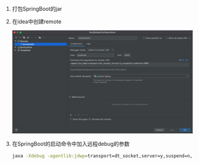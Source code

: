 1. 打包SpringBoot的jar

2. 在idea中创建remote

   ![image-20220710231016598](远程调试SpringBoot.assets/image-20220710231016598.png)

3. 在SpringBoot的启动命令中加入远程debug的参数

   ```sh
   java -Xdebug -agentlib:jdwp=transport=dt_socket,server=y,suspend=n,address=5005 -jar remote-debug-0.0.1-SNAPSHOT.jar
   ```

   